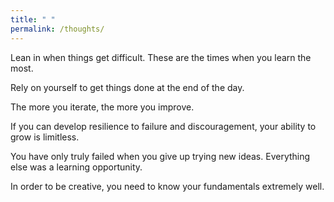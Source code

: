 ```yaml
---
title: " "
permalink: /thoughts/
---
```


Lean in when things get difficult. These are the times when you learn the most. 

Rely on yourself to get things done at the end of the day. 

The more you iterate, the more you improve. 

If you can develop resilience to failure and discouragement, your ability to grow is limitless.

You have only truly failed when you give up trying new ideas. Everything else was a learning opportunity. 

In order to be creative, you need to know your fundamentals extremely well. 

